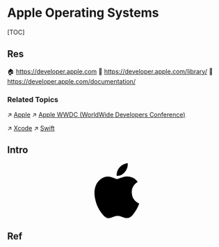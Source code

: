 # Apple Operating Systems

[TOC]



## Res
🏠 https://developer.apple.com
📂 https://developer.apple.com/library/
📂 https://developer.apple.com/documentation/


### Related Topics
↗ [Apple](../../Electronics%20&%20Information%20Technologies%20Business%20Fields%20Research/📌%20Comprehensive%20Electronics%20&%20Information%20Technology%20Services/Apple.md)
↗ [Apple WWDC (WorldWide Developers Conference)](../../../🗺%20CS%20Overview/📆%20Conference%20&%20Events/Development%20Events/Apple%20WWDC%20(WorldWide%20Developers%20Conference).md)

↗ [Xcode](../../../Software%20Engineering/CASE%20(Computer-Aided%20Software%20Engineering)%20Tools/Lower%20CASE%20Tools/IDE%20(Integrated%20Development%20Environment)/Xcode.md)
↗ [Swift](../../👩‍💻%20Programming%20Methodology%20and%20Languages/Compiled%20Languages/Swift/Swift.md)



## Intro
<div align="center">
<svg version="1.1" id="Capa_1" xmlns="http://www.w3.org/2000/svg" xmlns:xlink="http://www.w3.org/1999/xlink" x="0px" y="0px"
	 viewBox="0 0 22.773 22.773" style="enable-background:new 0 0 22.773 22.773;backgroundcolor:#fff;height:auto;width:25%;" xml:space="preserve">
	<g><g>
        <path d="M15.769,0c0.053,0,0.106,0,0.162,0c0.13,1.606-0.483,2.806-1.228,3.675c-0.731,0.863-1.732,1.7-3.351,1.573
			c-0.108-1.583,0.506-2.694,1.25-3.561C13.292,0.879,14.557,0.16,15.769,0z"/>
        <path d="M20.67,16.716c0,0.016,0,0.03,0,0.045c-0.455,1.378-1.104,2.559-1.896,3.655c-0.723,0.995-1.609,2.334-3.191,2.334
			c-1.367,0-2.275-0.879-3.676-0.903c-1.482-0.024-2.297,0.735-3.652,0.926c-0.155,0-0.31,0-0.462,0
			c-0.995-0.144-1.798-0.932-2.383-1.642c-1.725-2.098-3.058-4.808-3.306-8.276c0-0.34,0-0.679,0-1.019
			c0.105-2.482,1.311-4.5,2.914-5.478c0.846-0.52,2.009-0.963,3.304-0.765c0.555,0.086,1.122,0.276,1.619,0.464
			c0.471,0.181,1.06,0.502,1.618,0.485c0.378-0.011,0.754-0.208,1.135-0.347c1.116-0.403,2.21-0.865,3.652-0.648
			c1.733,0.262,2.963,1.032,3.723,2.22c-1.466,0.933-2.625,2.339-2.427,4.74C17.818,14.688,19.086,15.964,20.67,16.716z"/>
    </g></g>
</svg>
</div>



## Ref